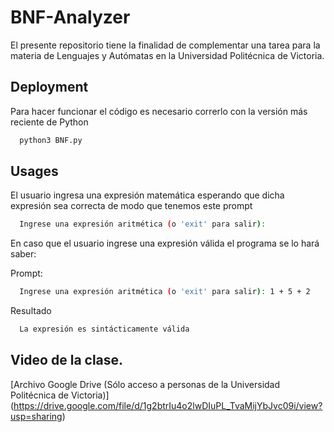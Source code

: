 # BNF-Analyzer
El presente repositorio tiene la finalidad de complementar una tarea para la materia de Lenguajes y Autómatas en la Universidad Politécnica de Victoria.

## Deployment
Para hacer funcionar el código es necesario correrlo con la versión más reciente de Python

```bash
  python3 BNF.py
```

## Usages
El usuario ingresa una expresión matemática esperando que dicha expresión sea correcta de modo que tenemos este prompt

```bash
  Ingrese una expresión aritmética (o 'exit' para salir):
```

En caso que el usuario ingrese una expresión válida el programa se lo hará saber:

Prompt:
```bash
  Ingrese una expresión aritmética (o 'exit' para salir): 1 + 5 + 2
```

Resultado
```bash
  La expresión es sintácticamente válida
```
## Video de la clase.
[Archivo Google Drive (Sólo acceso a personas de la Universidad Politécnica de Victoria)] (https://drive.google.com/file/d/1g2btrIu4o2lwDIuPL_TvaMijYbJvc09i/view?usp=sharing) 

